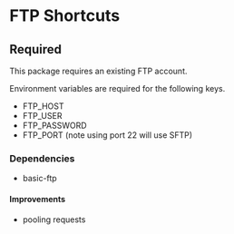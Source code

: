 # **FTP Shortcuts**

## Required

This package requires an existing FTP account.

Environment variables are required for the following keys.

- FTP_HOST
- FTP_USER
- FTP_PASSWORD
- FTP_PORT (note using port 22 will use SFTP)

### Dependencies

- basic-ftp

#### Improvements

- pooling requests
